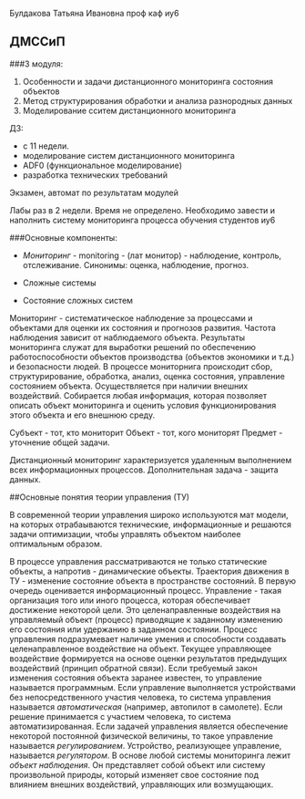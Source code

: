Булдакова Татьяна Ивановна
проф каф иу6

## ДМССиП

###3 модуля:
1. Особенности и задачи дистанционного мониторинга состояния объектов
2. Метод структурирования обработки и анализа разнородных данных
3. Моделирование сситем дистанционного мониторинга

ДЗ:
* с 11 недели.
* моделирование систем дистанционного мониторинга
* ADF0 (функциональное моделирование)
* разработка технических требований

Экзамен, автомат по результатам модулей

Лабы раз в 2 недели. Время не определено.
Необходимо завести и наполнить систему мониторинга процесса обучения студентов иу6


###Основные компоненты:

* _Мониторинг_ - monitoring - (лат монитор) - наблюдение, контроль, отслеживание. Синонимы: оценка, наблюдение, прогноз.

* Сложные системы
* Состояние сложных систем


Мониторинг - систематическое наблюдение за процессами и объектами для оценки  их состояния и прогнозов развития. Частота наблюдения зависит от наблюдаемого объекта. Результаты мониторинга служат для выработки решений по обеспечению работоспособности объектов производства (объектов экономики и т.д.) и безопасности людей. В процессе мониторнига происходит сбор, структурирование, обработка, анализ, оценка состояния, управление состоянием объекта. Осуществляется при наличии внешних воздействий.
Собирается любая информация, которая позволяет описать объект мониторинга и оценить условия функционирования этого объекта и его внешнюю среду.


Субъект - тот, кто мониторит
Объект - тот, кого мониторят
Предмет - уточнение общей задачи.


Дистанционный мониторинг характеризуется удаленным выполнением всех информационных процессов.
Дополнительная задача - защита данных.




##Основные понятия теории управления (ТУ)

В современной теории управления широко используются мат модели, на которых отрабаываются технические, информационные и решаются задачи оптимизации, чтобы управлять объектом наиболее оптимальным образом.

В процессе управления рассматриваются не только статические объекты, а напротив - динамические объекты. 
Траектория движения в ТУ - изменение состояние объекта в пространстве состояний.
В первую очередь оценивается информационный процесс.
Управление - такая организация того или иного процесса, которая обеспечивает достижение некоторой цели. Это целенаправленные воздействия на управляемый объект (процесс) приводящие к заданному изменению его состояния или удержанию в заданном состоянии.
Процесс управления подразумевает наличие умения и способности создавать целенаправленное воздействие на объект.
Текущее управляющее воздействие формируется на основе оценки результатов предыдущих воздействий (принцип обратной связи).
Если требуемый закон изменения состояния объекта заранее известен, то управление называется программным.
Если управление выполняется устройствами без непосредственного участия человека, то система управления называется _автоматическая_ (например, автопилот в самолете).
Если решение принимается с участием человека, то система автоматизированная. 
Если задачей управления является обеспечение некоторой постоянной физической величины, то такое управление называется _регулированием_. Устройство, реализующее управление, называется _регулятором_.
В основе любой системы мониторинга лежит _объект наблюдения_. Он представляет собой объект или систему произвольной природы, который изменяет свое состояние под влиянием внешних воздействий, управляющих или возмущающих.



